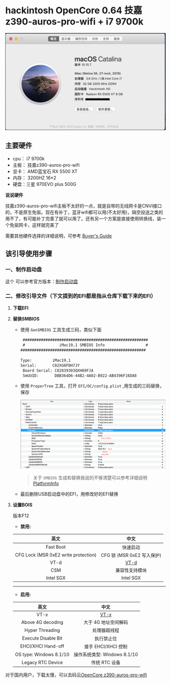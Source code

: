 # hackintosh OpenCore 0.64 技嘉z390-auros-pro-wifi + i7 9700k



![Catalina](./img/Catalina.png)

## 主要硬件

- cpu： i7 9700k 
- 主板： 技嘉z390-auros-pro-wifi
- 显卡： AMD蓝宝石 RX 5500 XT
- 内存： 3200HZ 16*2
- 硬盘：三星 970EVO plus 500G



**说说硬件**

技嘉z390-auros-pro-wifi主板不太好的一点，就是自带的无线网卡是CNVI接口的，不是原生免驱。现在有补丁，蓝牙wifi都可以用(不太好用)，隔空投送之类的用不了，有可能补丁完善了就可以用了。还有另一个方案是直接使用转换线，装一个免驱网卡，这样就完美了




需要其他硬件选择的详细说明，可参考 [Buyer's Guide](https://www.tonymacx86.com/buyersguide/building-a-customac-hackintosh-the-ultimate-buyers-guide/)

## 该引导使用步骤

### 一、制作启动盘

这个 可以参考官方版本：[制作启动盘](https://dortania.github.io/OpenCore-Install-Guide/installer-guide/)


### 二、修改引导文件（下文提到的EFI都是指从仓库下载下来的EFI）

1. **下载EFI**

2. **替换SMBIOS**
	
	- 使用 `GenSMBIOS` 工具生成三码，类似下面
	
      ```
       #######################################################
       #               iMac19,1 SMBIOS Info                  #
      #######################################################
      
      Type:         iMac19,1
      Serial:       C02XG0FDH7JY
	   Board Serial: C02839303QXH69FJA
	   SmUUID:       DBB364D6-44B2-4A02-B922-AB4396F16DA8
	   ```
	
	  
	
	- 使用 `ProperTree` 工具，打开 `EFI/OC/config.plist` ,用生成的三码替换，保存
	  
	  ![PlatformInfo](./img/PlatformInfo.png)
	  
	  
	  
	  > 关于 `SMBIOS` 生成和替换我说的不够清楚可以参考详细说明 [PlatformInfo](https://dortania.github.io/OpenCore-Install-Guide/config.plist/coffee-lake.html#platforminfo)
	
	
	
	- 最后删除USB启动盘中的EFI，用修改好的EFI替换
	
3. **设置BOIS**

   版本F12
   
   
   
   - **禁用:**
   
   |                 英文                 |                           中文                           |
   | :----------------------------------: | :------------------------------------------------------: |
   |              Fast Boot               |                         快速启动                         |
   | CFG Lock (MSR 0xE2 write protection) |                CFG 锁 (MSR 0xE2 写入保护)                |
   |                 VT-d                 | [VT-d](https://zhidao.baidu.com/question/495526512.html) |
   |                 CSM                  |                      兼容性支持模块                      |
   |              Intel SGX               |                        Intel SGX                         |
   
   ------
   
   - **启用:**
   
   |          英文           |                           中文                           |
   | :---------------------: | :------------------------------------------------------: |
   |          VT-x           | [VT-x](https://zhidao.baidu.com/question/495526512.html) |
   |    Above 4G decoding    |                   大于 4G 地址空间解码                   |
   |     Hyper Threading     |                       处理器超线程                       |
   |   Execute Disable Bit   |                        执行禁止位                        |
   |   EHCI/XHCI Hand-off    |                   接手 EHCI/XHCI 控制                    |
   | OS type: Windows 8.1/10 |               操作系统类型: Windows 8.1/10               |
   |    Legacy RTC Device    |                      传统 RTC 设备                       |
   
   > 
   
   

对于国内用户，下载太慢，可以去码云[OpenCore z390-auros-pro-wifi](https://gitee.com/micah-yu/open-core-hackintosh-gigabyte-z390-auros-pro-wifi-i7-9700k)